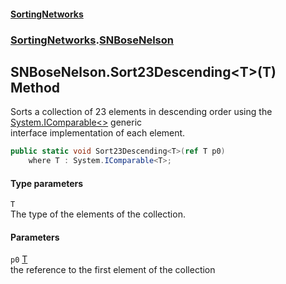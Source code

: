 #### [SortingNetworks](index.md 'index')
### [SortingNetworks](SortingNetworks.md 'SortingNetworks').[SNBoseNelson](SortingNetworks_SNBoseNelson.md 'SortingNetworks.SNBoseNelson')
## SNBoseNelson.Sort23Descending&lt;T&gt;(T) Method
Sorts a collection of 23 elements in descending order using the [System.IComparable&lt;&gt;](https://docs.microsoft.com/en-us/dotnet/api/System.IComparable-1 'System.IComparable`1') generic  
interface implementation of each element.  
```csharp
public static void Sort23Descending<T>(ref T p0)
    where T : System.IComparable<T>;
```
#### Type parameters
<a name='SortingNetworks_SNBoseNelson_Sort23Descending_T_(T)_T'></a>
`T`  
The type of the elements of the collection.
  
#### Parameters
<a name='SortingNetworks_SNBoseNelson_Sort23Descending_T_(T)_p0'></a>
`p0` [T](SortingNetworks_SNBoseNelson_Sort23Descending_T_(T).md#SortingNetworks_SNBoseNelson_Sort23Descending_T_(T)_T 'SortingNetworks.SNBoseNelson.Sort23Descending&lt;T&gt;(T).T')  
the reference to the first element of the collection
  

